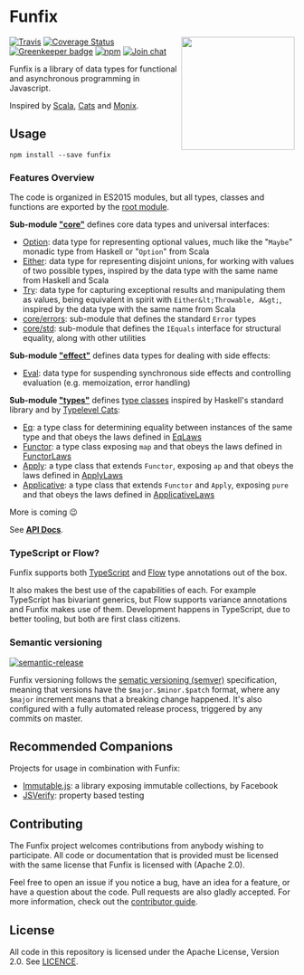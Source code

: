 # Funfix

<img src="https://funfix.org/public/logo/funfix-512.png" width="200" align="right" style="float:right; display: block; width:200px;" />

[![Travis](https://img.shields.io/travis/funfix/funfix.svg)](https://travis-ci.org/funfix/funfix)
[![Coverage Status](https://codecov.io/gh/funfix/funfix/coverage.svg?branch=master)](https://codecov.io/gh/funfix/funfix?branch=master)
[![Greenkeeper badge](https://badges.greenkeeper.io/funfix/funfix.svg)](https://greenkeeper.io/)
[![npm](https://img.shields.io/npm/v/funfix.svg)](https://www.npmjs.com/package/funfix)
[![Join chat](https://badges.gitter.im/funfix/funfix.svg)](https://gitter.im/funfix/funfix?utm_source=badge&utm_medium=badge&utm_campaign=pr-badge&utm_content=badge)

Funfix is a library of data types for functional and asynchronous
programming in Javascript.

Inspired by [Scala](http://www.scala-lang.org/), [Cats](http://typelevel.org/cats/)
and [Monix](https://monix.io/).

## Usage

```
npm install --save funfix
```

### Features Overview

The code is organized in ES2015 modules, but all types, 
classes and functions are exported by the 
[root module](https://funfix.org/api/modules/_funfix_.html).

**Sub-module ["core"](https://funfix.org/api/modules/_core_index_.html)** 
defines core data types and universal interfaces:

- [Option](https://funfix.org/api/classes/_core_option_.option.html): 
  data type for representing optional values, much like the "`Maybe`" 
  monadic type from Haskell or "`Option`" from Scala
- [Either](https://funfix.org/api/classes/_core_either_.either.html): 
  data type for representing disjoint unions, for working with values of 
  two possible types, inspired by the data type with the same name 
  from Haskell and Scala
- [Try](https://funfix.org/api/classes/_core_try_.try.html): 
  data type for capturing exceptional results and manipulating 
  them as values, being equivalent in spirit with `Either&lt;Throwable, A&gt;`,
  inspired by the data type with the same name from Scala
- [core/errors](https://funfix.org/api/modules/_core_errors_.html): 
  sub-module that defines the standard `Error` types
- [core/std](https://funfix.org/api/modules/_core_std_.html):
  sub-module that defines the `IEquals` interface for structural equality,
  along with other utilities

**Sub-module ["effect"](https://funfix.org/api/modules/_effect_index_.html)**
defines data types for dealing with side effects:

- [Eval](https://funfix.org/api/classes/_effect_eval_.try.html): 
  data type for suspending synchronous side effects and controlling 
  evaluation (e.g. memoization, error handling)

**Sub-module ["types"](https://funfix.org/api/modules/_types_index_.html)** 
defines [type classes](https://en.wikipedia.org/wiki/Type_class)
inspired by Haskell's standard library and by 
[Typelevel Cats](http://typelevel.org/cats/):

- [Eq](https://funfix.org/api/classes/_types_eq_.eq.html): 
  a type class for determining equality between instances of the 
  same type and that obeys the laws defined in 
  [EqLaws](https://funfix.org/api/classes/_types_eq_.eqlaws.html)
- [Functor](https://funfix.org/api/classes/_types_functor_.functor.html):
  a type class exposing `map` and that obeys the laws defined in 
  [FunctorLaws](https://funfix.org/api/classes/_types_functor_.functorlaws.html)
- [Apply](https://funfix.org/api/classes/_types_applicative_.apply.html):
  a type class that extends `Functor`, exposing `ap` and that obeys 
  the laws defined in 
  [ApplyLaws](https://funfix.org/api/classes/_types_apply_.applylaws.html)
- [Applicative](https://funfix.org/api/classes/_types_applicative_.applicative.html):
  a type class that extends `Functor` and `Apply`, exposing `pure` 
  and that obeys the laws defined in 
  [ApplicativeLaws](https://funfix.org/api/classes/_types_applicative_.applicativelaws.html)
  
More is coming 😉

See **[API Docs](https://funfix.org/api)**.

### TypeScript or Flow?

Funfix supports both [TypeScript](https://www.typescriptlang.org/) and [Flow](https://flow.org/) type annotations out of the box.

It also makes the best use of the capabilities of each. For example TypeScript has bivariant generics, but Flow supports variance annotations and Funfix makes use of them. Development happens in TypeScript, due to better tooling, but both are first class citizens.

### Semantic versioning

[![semantic-release](https://img.shields.io/badge/%20%20%F0%9F%93%A6%F0%9F%9A%80-semantic--release-e10079.svg)](https://github.com/semantic-release/semantic-release)

Funfix versioning follows the [sematic versioning (semver)](http://semver.org/) specification, meaning that versions have the `$major.$minor.$patch` format, where any `$major` increment means that a breaking change happened. It's also configured with a fully automated release process, triggered by any commits on master.

## Recommended Companions

Projects for usage in combination with Funfix:

- [Immutable.js](https://facebook.github.io/immutable-js/):
  a library exposing immutable collections, by Facebook
- [JSVerify](https://jsverify.github.io/):
  property based testing

## Contributing

The Funfix project welcomes contributions from anybody wishing to
participate.  All code or documentation that is provided must be
licensed with the same license that Funfix is licensed with (Apache
2.0).

Feel free to open an issue if you notice a bug, have an idea for a
feature, or have a question about the code. Pull requests are also
gladly accepted. For more information, check out the
[contributor guide](CONTRIBUTING.md).

## License

All code in this repository is licensed under the Apache License,
Version 2.0.  See [LICENCE](./LICENSE).


